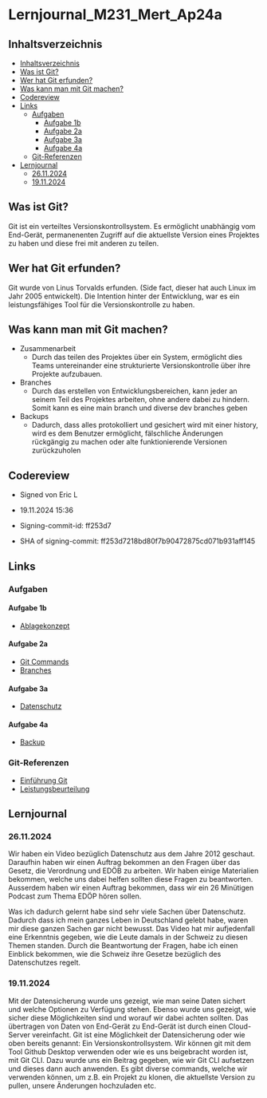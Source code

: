 # Lernjournal_M231_Mert_Ap24a

## Inhaltsverzeichnis
- [Inhaltsverzeichnis](#inhaltsverzeichnis)
- [Was ist Git?](#was-ist-git)
- [Wer hat Git erfunden?](#wer-hat-git-erfunden)
- [Was kann man mit Git machen?](#was-kann-man-mit-git-machen)
- [Codereview](#codereview)
- [Links](#links)
  - [Aufgaben](#aufgaben)
    - [Aufgabe 1b](#aufgabe-1b)
    - [Aufgabe 2a](#aufgabe-2a)
    - [Aufgabe 3a](#aufgabe-3a)
    - [Aufgabe 4a](#aufgabe-4a)
  - [Git-Referenzen](#git-referenzen)
- [Lernjournal](#lernjournal)
  - [26.11.2024](#26112024)
  - [19.11.2024](#19112024)

## Was ist Git?
Git ist ein verteiltes Versionskontrollsystem. Es ermöglicht unabhängig vom End-Gerät, permanenenten Zugriff auf die aktuellste Version eines Projektes zu haben und diese frei mit anderen zu teilen.

## Wer hat Git erfunden?
Git wurde von Linus Torvalds erfunden. (Side fact, dieser hat auch Linux im Jahr 2005 entwickelt).
Die Intention hinter der Entwicklung, war es ein leistungsfähiges Tool für die Versionskontrolle zu haben.

## Was kann man mit Git machen?
* Zusammenarbeit
    * Durch das teilen des Projektes über ein System, ermöglicht dies Teams untereinander eine strukturierte Versionskontrolle über ihre Projekte aufzubauen.
* Branches
    * Durch das erstellen von Entwicklungsbereichen, kann jeder an seinem Teil des Projektes arbeiten, ohne andere dabei zu hindern. Somit kann es eine main branch und diverse dev branches geben
* Backups
    * Dadurch, dass alles protokolliert und gesichert wird mit einer history, wird es dem Benutzer ermöglicht, fälschliche Änderungen rückgängig zu machen oder alte funktionierende Versionen zurückzuholen

## Codereview
* Signed von Eric L
* 19.11.2024 15:36

* Signing-commit-id:
ff253d7

* SHA of signing-commit:
ff253d7218bd80f7b90472875cd071b931aff145

## Links
### Aufgaben
#### Aufgabe 1b
* [Ablagekonzept][ablagekonzept]
#### Aufgabe 2a
* [Git Commands][gitCommands]
* [Branches][branches]
#### Aufgabe 3a
* [Datenschutz][datenschutz]
#### Aufgabe 4a
* [Backup][backup]
### Git-Referenzen
* [Einführung Git][einfuehrungGit]
* [Leistungsbeurteilung][leistungsbeurteilung]

## Lernjournal
### 26.11.2024
Wir haben ein Video bezüglich Datenschutz aus dem Jahre 2012 geschaut. Daraufhin haben wir einen Auftrag bekommen an den Fragen über das Gesetz, die Verordnung und EDÖB zu arbeiten. Wir haben einige Materialien bekommen, welche uns dabei helfen sollten diese Fragen zu beantworten. Ausserdem haben wir einen Auftrag bekommen, dass wir ein 26 Minütigen Podcast zum Thema EDÖP hören sollen.

Was ich dadurch gelernt habe sind sehr viele Sachen über Datenschutz. Dadurch dass ich mein ganzes Leben in Deutschland gelebt habe, waren mir diese ganzen Sachen gar nicht bewusst. Das Video hat mir aufjedenfall eine Erkenntnis gegeben, wie die Leute damals in der Schweiz zu diesen Themen standen. Durch die Beantwortung der Fragen, habe ich einen Einblick bekommen, wie die Schweiz ihre Gesetze bezüglich des Datenschutzes regelt. 

### 19.11.2024
Mit der Datensicherung wurde uns gezeigt, wie man seine Daten sichert und welche Optionen zu Verfügung stehen. Ebenso wurde uns gezeigt, wie sicher diese Möglichkeiten sind und worauf wir dabei achten sollten. Das übertragen von Daten von End-Gerät zu End-Gerät ist durch einen Cloud-Server vereinfacht.
Git ist eine Möglichkeit der Datensicherung oder wie oben bereits genannt: Ein Versionskontrollsystem. Wir können git mit dem Tool Github Desktop verwenden oder wie es uns beigebracht worden ist, mit Git CLI. Dazu wurde uns ein Beitrag gegeben, wie wir Git CLI aufsetzen und dieses dann auch anwenden. Es gibt diverse commands, welche wir verwenden können, um z.B. ein Projekt zu klonen, die aktuellste Version zu pullen, unsere Änderungen hochzuladen etc.

[ablagekonzept]: https://github.com/MysterionNY/Lernjournal_Datensicherheit-Datenschutz_Mert/blob/main/Aufgaben/1b_Datenablage_Ablagekonzept/ablagekonzept.md

[branches]: https://github.com/MysterionNY/Lernjournal_Datensicherheit-Datenschutz_Mert/blob/main/Aufgaben/2a_Ablage-Versionswaltung/branches.md
[gitCommands]: https://github.com/MysterionNY/Lernjournal_Datensicherheit-Datenschutz_Mert/blob/main/Aufgaben/2a_Ablage-Versionswaltung/git_commands.md

[datenschutz]: https://github.com/MysterionNY/Lernjournal_Datensicherheit-Datenschutz_Mert/blob/main/Aufgaben/3a_Datenschutzrecht/datenschutz.md

[backup]: https://github.com/MysterionNY/Lernjournal_Datensicherheit-Datenschutz_Mert/blob/main/Aufgaben/4a_Backup/backup.md


[einfuehrungGit]: https://gitlab.com/ch-tbz-it/Stud/m231/-/tree/master/10_Git?classId=f64450a8-6736-4a4c-86f4-37d9cb65ace6&assignmentId=dd1f3ba3-11e3-40f7-8830-49305253f7a8&submissionId=b4109f0e-5114-6016-6d66-99eead08384f

[leistungsbeurteilung]: https://gitlab.com/ch-tbz-it/Stud/m231/-/blob/master/99_Leistungsbeurteilung/README.md?classId=f64450a8-6736-4a4c-86f4-37d9cb65ace6&assignmentId=d4fd7083-08b7-4ba9-8e20-d3229d1bff42&submissionId=6a176d6d-e7db-9174-f190-4e1084b21fdc#lb3-pers%C3%B6nliches-dossier
